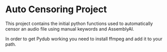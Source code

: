 # Auto Censoring Project

This project contains the initial python functions used to automatically censor an audio file using manual keywords and AssemblyAI.

In order to get Pydub working you need to install ffmpeg and add it to your path.
